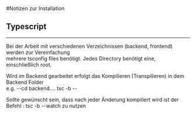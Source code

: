 #Notizen zur Installation

 Typescript
 -----------
--------------
 Bei der Arbeit mit verschiedenen Verzeichnissen (backend, frontend) werden zur Vereinfachung  
 mehrere tsconfig files benötigt. Jedes Directory benötigt eine, einschließlich root.  

Wird im Backend gearbeitet erfolgt das Kompilieren (Transpilieren) in dem Backend Folder  
e.g. --cd backend.... tsc -b --

Sollte gewünscht sein, dass nach jeder Änderung kompiliert wird ist der Befehl : tsc -b --watch zu nutzen